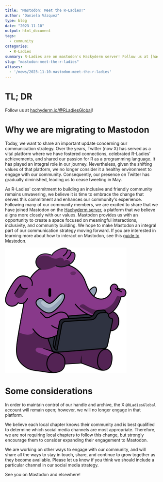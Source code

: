 ```yaml
---
title: "Mastodon: Meet the R-Ladies!"
author: "Daniela Vázquez"
type: blog
date: "2023-11-10"
output: html_document
tags:
  - community
categories:
  - R-Ladies
summary: R-Ladies are on mastodon's Hackyderm server! Follow us at [hachyderm.io/@RLadiesGlobal](https://hachyderm.io/@RLadiesGlobal)!
slug: "mastodon-meet-the-r-ladies"
aliases:
  - '/news/2023-11-10-mastodon-meet-the-r-ladies'
---
```


# TL; DR

Follow us at [hachyderm.io/@RLadiesGlobal](https://hachyderm.io/@RLadiesGlobal)!

# Why we are migrating to Mastodon

Today, we want to share an important update concerning our communication strategy.
Over the years, Twitter (now X) has served as a vital platform where we have fostered connections, celebrated R-Ladies' achievements, and shared our passion for R as a programming language.
It has played an integral role in our journey.
Nevertheless, given the shifting values of that platform, we no longer consider it a healthy environment to engage with our community.
Consequently, our presence on Twitter has gradually diminished, leading us to cease tweeting in May.

As R-Ladies' commitment to building an inclusive and friendly community remains unwavering, we believe it is time to embrace the change that serves this commitment and enhances our community's experience.
Following many of our community members, we are excited to share that we have joined Mastodon on the [Hachyderm server](https://hachyderm.io/about), a platform that we believe aligns more closely with our values.
Mastodon provides us with an opportunity to create a space focused on meaningful interactions, inclusivity, and community building.
We hope to make Mastodon an integral part of our communication strategy moving forward.
If you are interested in learning more about how to interact on Mastodon, see this [guide to Mastodon](https://github.com/joyeusenoelle/GuideToMastodon).

![Mastodon elephant in R-Ladies purple](elephant_ui_working.png)

# Some considerations

In order to maintain control of our handle and archive, the X `@RLadiesGlobal` account will remain open; however, we will no longer engage in that platform.

We believe each local chapter knows their community and is best qualified to determine which social media channels are most appropriate.
Therefore, we are not requiring local chapters to follow this change, but strongly encourage them to consider expanding their engagement to Mastodon.

We are working on other ways to engage with our community, and will share all the ways to stay in touch, share, and continue to grow together as they become available.
Please let us know if you think we should include a particular channel in our social media strategy.

See you on Mastodon and elsewhere!
